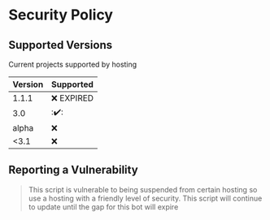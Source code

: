 # Security Policy

## Supported Versions

Current projects supported by hosting

| Version | Supported          |
| ------- | ------------------ |
| 1.1.1   | :x: EXPIRED        |
| 3.0     | :✔️:               |         
| alpha   | :x:                |
| <3.1    | :x:                |

## Reporting a Vulnerability

> This script is vulnerable to being suspended from certain hosting so use a hosting with a friendly level of security.
> This script will continue to update until the gap for this bot will expire 
